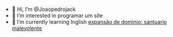 - 👋 Hi, I’m @Joaopedrojack
- 👀 I’m interested in programar um site
- 🌱 I’m currently learning Inglish
[expansão de dominio: santuario malevolente](https://www.google.com/url?sa=i&url=https%3A%2F%2Fwww.pinterest.com%2Fpin%2Fanimes--784963410064601548%2F&psig=AOvVaw0MQNo1N0TO2_3tMrlhU0gB&ust=1722684952651000&source=images&cd=vfe&opi=89978449&ved=0CA4QjRxqFwoTCNic2dmb1ocDFQAAAAAdAAAAABAE)
